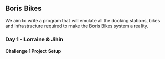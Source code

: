 ## Boris Bikes

We aim to write a program that will emulate all the docking stations, bikes and infrastructure required to make the Boris Bikes system a reality.

### Day 1 - Lorraine & Jihin

#### Challenge 1 Project Setup
